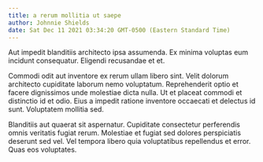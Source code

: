 ```yaml
---
title: a rerum mollitia ut saepe
author: Johnnie Shields
date: Sat Dec 11 2021 03:34:20 GMT-0500 (Eastern Standard Time)
---
```

Aut impedit blanditiis architecto ipsa assumenda. Ex minima voluptas eum incidunt consequatur. Eligendi recusandae et et.

 Commodi odit aut inventore ex rerum ullam libero sint. Velit dolorum architecto cupiditate laborum nemo voluptatum. Reprehenderit optio et facere dignissimos unde molestiae dicta nulla. Ut et placeat commodi et distinctio id et odio. Eius a impedit ratione inventore occaecati et delectus id sunt. Voluptatem mollitia sed.

 Blanditiis aut quaerat sit aspernatur. Cupiditate consectetur perferendis omnis veritatis fugiat rerum. Molestiae et fugiat sed dolores perspiciatis deserunt sed vel. Vel tempora libero quia voluptatibus repellendus et error. Quas eos voluptates.